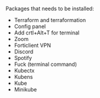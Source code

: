 Packages that needs to be installed:
- Terraform and terraformation
- Config panel
- Add crtl+Alt+T for terminal
- Zoom
- Forticlient VPN
- Discord
- Spotify
- Fuck (terminal command)
- Kubectx
- Kubens
- Kube
- Minikube

